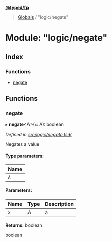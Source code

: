 **[@typed/fp](../README.md)**

> [Globals](../globals.md) / "logic/negate"

# Module: "logic/negate"

## Index

### Functions

* [negate](_logic_negate_.md#negate)

## Functions

### negate

▸ **negate**\<A>(`x`: A): boolean

*Defined in [src/logic/negate.ts:6](https://github.com/TylorS/typed-fp/blob/6ccb290/src/logic/negate.ts#L6)*

Negates a value

#### Type parameters:

Name |
------ |
`A` |

#### Parameters:

Name | Type | Description |
------ | ------ | ------ |
`x` | A | a |

**Returns:** boolean

boolean
